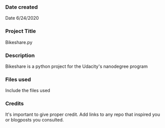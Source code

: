 ### Date created
Date 6/24/2020

### Project Title
Bikeshare.py

### Description
Bikeshare is a python project for the Udacity's nanodegree program

### Files used
Include the files used

### Credits
It's important to give proper credit. Add links to any repo that inspired you or blogposts you consulted.
